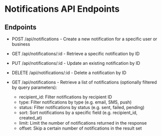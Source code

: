 # Notifications API Endpoints


## Endpoints

- POST /api/notifications - Create a new notification for a specific user or business
- GET /api/notifications/:id - Retrieve a specific notification by ID
- PUT /api/notifications/:id - Update an existing notification by ID
- DELETE /api/notifications/:id - Delete a notification by ID

- GET /api/notifications - Retrieve a list of notifications (optionally filtered by query parameters):

    - recipient_id: Filter notifications by recipient ID
    - type: Filter notifications by type (e.g. email, SMS, push)
    - status: Filter notifications by status (e.g. sent, failed, pending)
    - sort: Sort notifications by a specific field (e.g. recipient_id, created_at)
    - limit: Limit the number of notifications returned in the response
    - offset: Skip a certain number of notifications in the result set